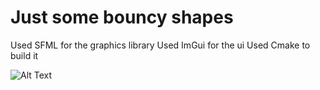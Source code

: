 # Just some bouncy shapes

 Used SFML for the graphics library
 Used ImGui for the ui
 Used Cmake to build it

![Alt Text](https://media.giphy.com/media/vFKqnCdLPNOKc/giphy.gif)
